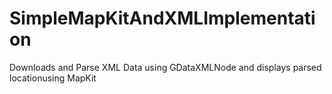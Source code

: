 SimpleMapKitAndXMLImplementation
================================

Downloads and Parse XML Data using GDataXMLNode and displays parsed locationusing MapKit
